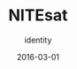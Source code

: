 ---
title: NITEsat
subtitle: identity
layout: default
modal-id: 6
date: 2016-03-01
description: Created for The Adler Planetarium | Far Horizon's Earth imaging Cubesat intiative. The identity for NITEsat (Night Imaging & Tracking Experiment Satellite) drew inspiration from technology and aerial photography. It looks geographical and of-this-earth, as well as space-age and futuristic. It represents both the Cubesat, and what the Cubesat will be looking down upon.<p><p style="color:#95a5a6;"><i> Callaborative work with <a href="http://cbgworks.com/">Christopher Givens</i></a></p>
img: ['Nitesat02.png', 'Nitesat03.jpg', 'NiteSat01.jpg']
thumbnail: NiteSat_thumb.jpg
alt: image-alt
project-date: March 2016
client: The Adler Planetarium
category: identity


---